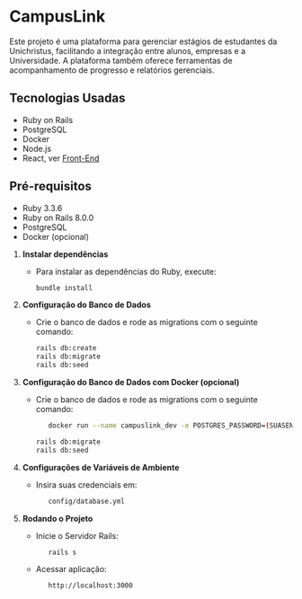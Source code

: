 # CampusLink

Este projeto é uma plataforma para gerenciar estágios de estudantes da Unichristus, facilitando a integração entre alunos, empresas e a Universidade. A plataforma também oferece ferramentas de acompanhamento de progresso e relatórios gerenciais.


## Tecnologias Usadas
* Ruby on Rails
* PostgreSQL
* Docker
* Node.js
* React, ver [Front-End](https://github.com/almadaj/view4rails)

## Pré-requisitos
* Ruby 3.3.6
* Ruby on Rails 8.0.0
* PostgreSQL
* Docker (opcional)


1. **Instalar dependências**

   - Para instalar as dependências do Ruby, execute:
     ```bash
     bundle install
     ```

2. **Configuração do Banco de Dados**

   - Crie o banco de dados e rode as migrations com o seguinte comando:
     ```bash
     rails db:create
     rails db:migrate
     rails db:seed
     ```
2. **Configuração do Banco de Dados com Docker (opcional)**

   - Crie o banco de dados e rode as migrations com o seguinte comando:
     ```bash
        docker run --name campuslink_dev -e POSTGRES_PASSWORD=(SUASENHA) -e POSTGRES_DB=campuslink_dev -p 5432:5432 -d postgres
     ```
     ```bash
     rails db:migrate
     rails db:seed
     ```

3. **Configurações de Variáveis de Ambiente**

   - Insira suas credenciais em:
     ```bash
        config/database.yml
     ```

4. **Rodando o Projeto**

   - Inicie o Servidor Rails:
     ```bash
        rails s
     ```

   - Acessar aplicação:
     ```bash
        http://localhost:3000
     ```


